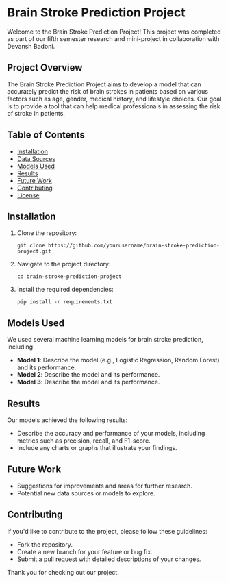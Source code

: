 # Brain Stroke Prediction Project

Welcome to the Brain Stroke Prediction Project! This project was completed as part of our fifth semester research and mini-project in collaboration with Devansh Badoni.

## Project Overview

The Brain Stroke Prediction Project aims to develop a model that can accurately predict the risk of brain strokes in patients based on various factors such as age, gender, medical history, and lifestyle choices. Our goal is to provide a tool that can help medical professionals in assessing the risk of stroke in patients.

## Table of Contents

- [Installation](#installation)
- [Data Sources](#data-sources)
- [Models Used](#models-used)
- [Results](#results)
- [Future Work](#future-work)
- [Contributing](#contributing)
- [License](#license)

## Installation

1. Clone the repository:

    ```shell
    git clone https://github.com/yourusername/brain-stroke-prediction-project.git
    ```

2. Navigate to the project directory:

    ```shell
    cd brain-stroke-prediction-project
    ```

3. Install the required dependencies:

    ```shell
    pip install -r requirements.txt
    ```

## Models Used

We used several machine learning models for brain stroke prediction, including:
- **Model 1**: Describe the model (e.g., Logistic Regression, Random Forest) and its performance.
- **Model 2**: Describe the model and its performance.
- **Model 3**: Describe the model and its performance.

## Results

Our models achieved the following results:
- Describe the accuracy and performance of your models, including metrics such as precision, recall, and F1-score.
- Include any charts or graphs that illustrate your findings.

## Future Work

- Suggestions for improvements and areas for further research.
- Potential new data sources or models to explore.

## Contributing

If you'd like to contribute to the project, please follow these guidelines:
- Fork the repository.
- Create a new branch for your feature or bug fix.
- Submit a pull request with detailed descriptions of your changes.

Thank you for checking out our project.
